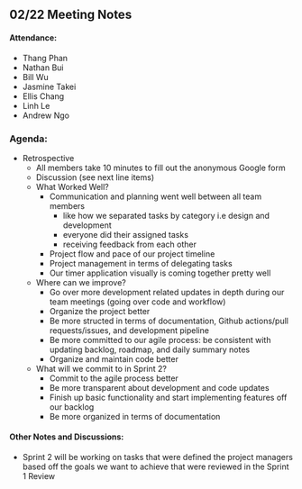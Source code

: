 ## 02/22 Meeting Notes

#### Attendance:
- Thang Phan  
- Nathan Bui
- Bill Wu
- Jasmine Takei
- Ellis Chang
- Linh Le
- Andrew Ngo


### Agenda:
- Retrospective
  - All members take 10 minutes to fill out the anonymous Google form
  - Discussion (see next line items)
  - What Worked Well?
    - Communication and planning went well between all team members
      - like how we separated tasks by category i.e design and development
      - everyone did their assigned tasks
      - receiving feedback from each other
    - Project flow and pace of our project timeline
    - Project management in terms of delegating tasks
    - Our timer application visually is coming together pretty well
  - Where can we improve?
    - Go over more development related updates in depth during our team meetings (going over code and workflow)
    - Organize the project better
    - Be more structed in terms of documentation, Github actions/pull requests/issues, and development pipeline
    - Be more committed to our agile process: be consistent with updating backlog, roadmap, and daily summary notes
    - Organize and maintain code better 
  - What will we commit to in Sprint 2?
    - Commit to the agile process better
    - Be more transparent about development and code updates 
    - Finish up basic functionality and start implementing features off our backlog
    - Be more organized in terms of documentation
   
  
#### Other Notes and Discussions:
- Sprint 2 will be working on tasks that were defined the project managers based off the goals we want to achieve that were reviewed in the Sprint 1 Review
 
